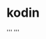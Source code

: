 kodin
=====

   '''
      <script>
         //function name goes here
         alert("This is the place to put our work.");
      </script>
  '''
